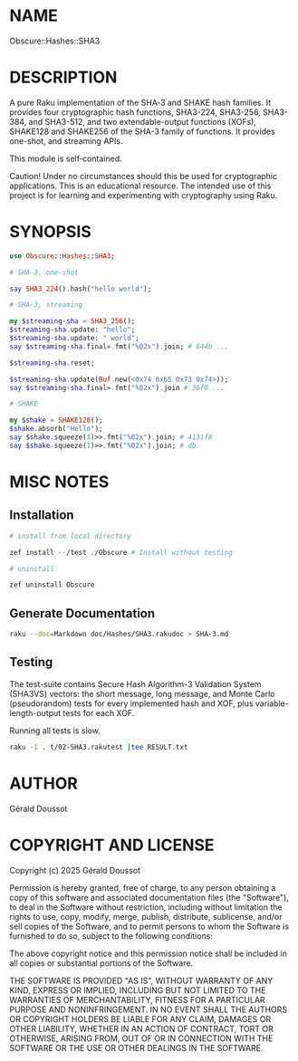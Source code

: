 NAME
====

Obscure::Hashes::SHA3

DESCRIPTION
===========

A pure Raku implementation of the SHA‑3 and SHAKE hash families. It provides four cryptographic hash functions, SHA3-224, SHA3-256, SHA3-384, and SHA3-512, and two extendable-output functions (XOFs), SHAKE128 and SHAKE256 of the SHA-3 family of functions. It provides one-shot, and streaming APIs.

This module is self‑contained.

Caution! Under no circumstances should this be used for cryptographic applications. This is an educational resource. The intended use of this project is for learning and experimenting with cryptography using Raku.

SYNOPSIS
========

```raku
use Obscure::Hashes::SHA3;

# SHA-3, one-shot

say SHA3_224().hash("hello world"); 

# SHA-3, streaming

my $streaming-sha = SHA3_256();
$streaming-sha.update: "hello";
$streaming-sha.update: " world";
say $streaming-sha.final».fmt("%02x").join; # 644b ...

$streaming-sha.reset;

$streaming-sha.update(Buf.new(<0x74 0x65 0x73 0x74>)); 
say $streaming-sha.final».fmt("%02x").join # 36f0 ...

# SHAKE

my $shake = SHAKE128();
$shake.absorb("Hello");
say $shake.squeeze(3)>>.fmt("%02x").join; # 4131f8
say $shake.squeeze(1)>>.fmt("%02x").join; # db
```

MISC NOTES
==========

Installation
------------

```bash
# install from local directory

zef install --/test ./Obscure # Install without testing

# uninstall

zef uninstall Obscure
```

Generate Documentation
----------------------

```bash
raku --doc=Markdown doc/Hashes/SHA3.rakudoc > SHA-3.md
```

Testing
-------

The test-suite contains Secure Hash Algorithm-3 Validation System (SHA3VS) vectors: the short message, long message, and Monte Carlo (pseudorandom) tests for every implemented hash and XOF, plus variable-length-output tests for each XOF.

Running all tests is slow.

```bash
raku -I . t/02-SHA3.rakutest |tee RESULT.txt
```

AUTHOR
======

Gérald Doussot

COPYRIGHT AND LICENSE
=====================

Copyright (c) 2025 Gérald Doussot

Permission is hereby granted, free of charge, to any person obtaining a copy of this software and associated documentation files (the "Software"), to deal in the Software without restriction, including without limitation the rights to use, copy, modify, merge, publish, distribute, sublicense, and/or sell copies of the Software, and to permit persons to whom the Software is furnished to do so, subject to the following conditions:

The above copyright notice and this permission notice shall be included in all copies or substantial portions of the Software.

THE SOFTWARE IS PROVIDED "AS IS", WITHOUT WARRANTY OF ANY KIND, EXPRESS OR IMPLIED, INCLUDING BUT NOT LIMITED TO THE WARRANTIES OF MERCHANTABILITY, FITNESS FOR A PARTICULAR PURPOSE AND NONINFRINGEMENT. IN NO EVENT SHALL THE AUTHORS OR COPYRIGHT HOLDERS BE LIABLE FOR ANY CLAIM, DAMAGES OR OTHER LIABILITY, WHETHER IN AN ACTION OF CONTRACT, TORT OR OTHERWISE, ARISING FROM, OUT OF OR IN CONNECTION WITH THE SOFTWARE OR THE USE OR OTHER DEALINGS IN THE SOFTWARE.

